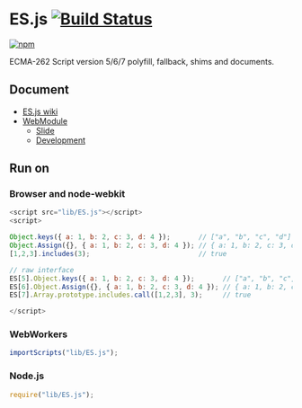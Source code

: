 # ES.js [![Build Status](https://travis-ci.org/uupaa/ES.js.png)](http://travis-ci.org/uupaa/ES.js)

[![npm](https://nodei.co/npm/uupaa.es.js.png?downloads=true&stars=true)](https://nodei.co/npm/uupaa.es.js/)

ECMA-262 Script version 5/6/7 polyfill, fallback, shims and documents.

## Document

- [ES.js wiki](https://github.com/uupaa/ES.js/wiki/ES)
- [WebModule](https://github.com/uupaa/WebModule)
    - [Slide](http://uupaa.github.io/Slide/slide/WebModule/index.html)
    - [Development](https://github.com/uupaa/WebModule/wiki/Development)

## Run on

### Browser and node-webkit

```js
<script src="lib/ES.js"></script>
<script>

Object.keys({ a: 1, b: 2, c: 3, d: 4 });       // ["a", "b", "c", "d"]
Object.Assign({}, { a: 1, b: 2, c: 3, d: 4 }); // { a: 1, b: 2, c: 3, d: 4 }
[1,2,3].includes(3);                           // true

// raw interface
ES[5].Object.keys({ a: 1, b: 2, c: 3, d: 4 });       // ["a", "b", "c", "d"]
ES[6].Object.Assign({}, { a: 1, b: 2, c: 3, d: 4 }); // { a: 1, b: 2, c: 3, d: 4 }
ES[7].Array.prototype.includes.call([1,2,3], 3);     // true

</script>
```

### WebWorkers

```js
importScripts("lib/ES.js");

```

### Node.js

```js
require("lib/ES.js");

```

